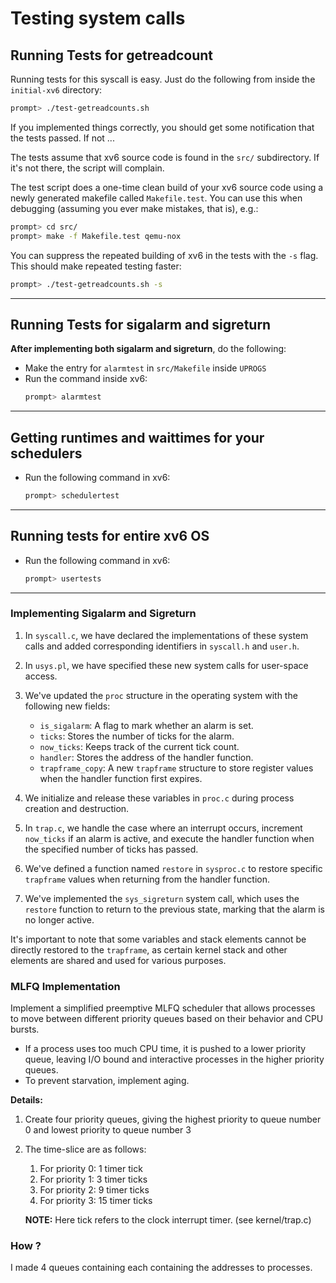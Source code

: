 # Testing system calls

## Running Tests for getreadcount

Running tests for this syscall is easy. Just do the following from
inside the `initial-xv6` directory:

```sh
prompt> ./test-getreadcounts.sh
```

If you implemented things correctly, you should get some notification
that the tests passed. If not ...

The tests assume that xv6 source code is found in the `src/` subdirectory.
If it's not there, the script will complain.

The test script does a one-time clean build of your xv6 source code
using a newly generated makefile called `Makefile.test`. You can use
this when debugging (assuming you ever make mistakes, that is), e.g.:

```sh
prompt> cd src/
prompt> make -f Makefile.test qemu-nox
```

You can suppress the repeated building of xv6 in the tests with the
`-s` flag. This should make repeated testing faster:

```sh
prompt> ./test-getreadcounts.sh -s
```

---

## Running Tests for sigalarm and sigreturn

**After implementing both sigalarm and sigreturn**, do the following:
- Make the entry for `alarmtest` in `src/Makefile` inside `UPROGS`
- Run the command inside xv6:
    ```sh
    prompt> alarmtest
    ```

---

## Getting runtimes and waittimes for your schedulers
- Run the following command in xv6:
    ```sh
    prompt> schedulertest
    ```  
---

## Running tests for entire xv6 OS
- Run the following command in xv6:
    ```sh
    prompt> usertests
    ```

---


### Implementing Sigalarm and Sigreturn 



1. In `syscall.c`, we have declared the implementations of these system calls and added corresponding identifiers in `syscall.h` and `user.h`.

2. In `usys.pl`, we have specified these new system calls for user-space access.

3. We've updated the `proc` structure in the operating system with the following new fields:

   - `is_sigalarm`: A flag to mark whether an alarm is set.
   - `ticks`: Stores the number of ticks for the alarm.
   - `now_ticks`: Keeps track of the current tick count.
   - `handler`: Stores the address of the handler function.
   - `trapframe_copy`: A new `trapframe` structure to store register values when the handler function first expires.

4. We initialize and release these variables in `proc.c` during process creation and destruction.

5. In `trap.c`, we handle the case where an interrupt occurs, increment `now_ticks` if an alarm is active, and execute the handler function when the specified number of ticks has passed.

6. We've defined a function named `restore` in `sysproc.c` to restore specific `trapframe` values when returning from the handler function.

7. We've implemented the `sys_sigreturn` system call, which uses the `restore` function to return to the previous state, marking that the alarm is no longer active.

It's important to note that some variables and stack elements cannot be directly restored to the `trapframe`, as certain kernel stack and other elements are shared and used for various purposes.

### MLFQ Implementation 


Implement a simplified preemptive MLFQ scheduler that allows processes to move between different priority queues based on their behavior and CPU bursts.

*   If a process uses too much CPU time, it is pushed to a lower priority queue, leaving I/O bound and interactive processes in the higher priority queues.
*   To prevent starvation, implement aging.

**Details:**

1.  Create four priority queues, giving the highest priority to queue number 0 and lowest priority to queue number 3
2.  The time-slice are as follows:
    
    1.  For priority 0: 1 timer tick
    2.  For priority 1: 3 timer ticks
    3.  For priority 2: 9 timer ticks
    4.  For priority 3: 15 timer ticks
    
    **NOTE:** Here tick refers to the clock interrupt timer. (see kernel/trap.c)


### How ? 
I made 4 queues containing each containing the addresses to processes. 
